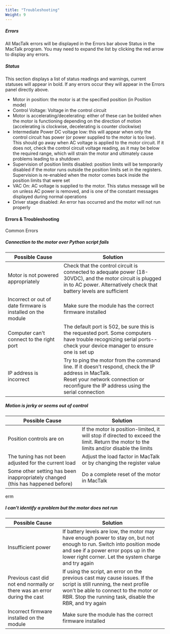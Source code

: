 ```yaml
---
title: "Troubleshooting"
Weight: 9
---
```


##### Errors

All MacTalk errors will be displayed in the Errors bar above Status in the MacTalk program. You may need to expand the list by clicking the red arrow to display any errors.

##### Status

This section displays a list of status readings and warnings, current statuses will appear in bold. If any errors occur they will appear in the Errors panel directly above.

-   Motor in position: the motor is at the specified position (in Position mode)
-   Control Voltage: Voltage in the control circuit
-   Motor is accelerating/decelerating: either of these can be bolded when the motor is functioning depending on the direction of motion (accelerating is clockwise, decelerating is counter clockwise)
-   Intermediate Power DC voltage low: this will appear when only the control circuit has power (or power supplied to the motor is too low). This should go away when AC voltage is applied to the motor circuit. If it does not, check the control circuit voltage reading, as it may be below the required range, which will strain the motor and ultimately cause problems leading to a shutdown
-   Supervision of position limits disabled: position limits will be temporarily disabled if the motor runs outside the position limits set in the registers. Supervision is re-enabled when the motor comes back inside the position limits that were set
-   VAC On: AC voltage is supplied to the motor. This status message will be on unless AC power is removed, and is one of the constant messages displayed during normal operations
-   Driver stage disabled: An error has occurred and the motor will not run properly

#### Errors & Troubleshooting

Common Errors

##### Connection to the motor over Python script fails

| Possible Cause                                               | Solution                                                                                                                                                                                           |
|--------------------------------------------------------------|----------------------------------------------------------------------------------------------------------------------------------------------------------------------------------------------------|
| Motor is not powered appropriately                           | Check that the control circuit is connected to adequate power (18-30VDC), and the motor circuit is plugged in to AC power. Alternatively check that battery levels are sufficient                  |
| Incorrect or out of date firmware is installed on the module | Make sure the module has the correct firmware installed                                                                                                                                            |
| Computer can't connect to the right port                     | The default port is 502, be sure this is the requested port. Some computers have trouble recognizing serial ports--check your device manager to ensure one is set up                               |
| IP address is incorrect                                      | Try to ping the motor from the command line. If it doesn't respond, check the IP address in MacTalk. <br />Reset your network connection or reconfigure the IP address using the serial connection |

##### Motion is jerky or seems out of control

| Possible Cause                                                                 | Solution                                                                                                                                 |
|--------------------------------------------------------------------------------|------------------------------------------------------------------------------------------------------------------------------------------|
| Position controls are on                                                       | If the motor is position-limited, it will stop if directed to exceed the limit. Return the motor to the limits and/or disable the limits |
| The tuning has not been adjusted for the current load                          | Adjust the load factor in MacTalk or by changing the register value                                                                      |
| Some other setting has been inappropriately changed (this has happened before) | Do a complete reset of the motor in MacTalk                                                                                              |
erm
##### I can't identify a problem but the motor does not run

| Possible Cause                                                           | Solution                                                                                                                                                                                                                  |
|--------------------------------------------------------------------------|---------------------------------------------------------------------------------------------------------------------------------------------------------------------------------------------------------------------------|
| Insufficient power                                                       | If battery levels are low, the motor may have enough power to stay on, but not enough to run. Switch into position mode and see if a power error pops up in the lower right corner. Let the system charge and try again   |
| Previous cast did not end normally or there was an error during the cast | If using the script, an error on the previous cast may cause issues. If the script is still running, the next profile won't be able to connect to the motor or RBR. Stop the running task, disable the RBR, and try again |
| Incorrect firmware installed on the module                               | Make sure the module has the correct firmware installed                                                                                                                                                                   |
